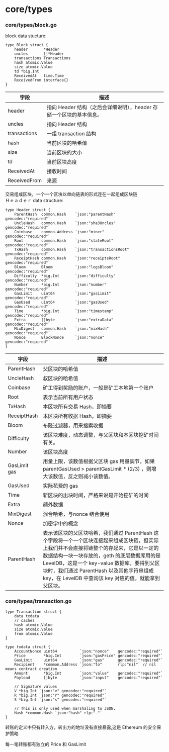 # core/types
### core/types/block.go
block data stucture:
<pre><code>type Block struct {
	header       *Header
	uncles       []*Header
	transactions Transactions
	hash atomic.Value
	size atomic.Value
	td *big.Int
	ReceivedAt   time.Time
	ReceivedFrom interface{}
}</code></pre>
|字段	|描述|
|--------|------------------------------|
|header	 |指向 Header 结构（之后会详细说明），header 存储一个区块的基本信息。|
|uncles	 |指向 Header 结构|
|transactions|	一组 transaction 结构|
|hash	|当前区块的哈希值|
|size	|当前区块的大小|
|td	|当前区块高度|
|ReceivedAt|	接收时间|
|ReceivedFrom|	来源|

交易组成区块，一个一个区块以单向链表的形式连在一起组成区块链
</br>Ｈｅａｄｅｒ data structure:
<pre><code>type Header struct {
	ParentHash  common.Hash    `json:"parentHash"       gencodec:"required"`
	UncleHash   common.Hash    `json:"sha3Uncles"       gencodec:"required"`
	Coinbase    common.Address `json:"miner"            gencodec:"required"`
	Root        common.Hash    `json:"stateRoot"        gencodec:"required"`
	TxHash      common.Hash    `json:"transactionsRoot" gencodec:"required"`
	ReceiptHash common.Hash    `json:"receiptsRoot"     gencodec:"required"`
	Bloom       Bloom          `json:"logsBloom"        gencodec:"required"`
	Difficulty  *big.Int       `json:"difficulty"       gencodec:"required"`
	Number      *big.Int       `json:"number"           gencodec:"required"`
	GasLimit    uint64         `json:"gasLimit"         gencodec:"required"`
	GasUsed     uint64         `json:"gasUsed"          gencodec:"required"`
	Time        *big.Int       `json:"timestamp"        gencodec:"required"`
	Extra       []byte         `json:"extraData"        gencodec:"required"`
	MixDigest   common.Hash    `json:"mixHash"          gencodec:"required"`
	Nonce       BlockNonce     `json:"nonce"            gencodec:"required"`
}</code></pre>
|字段|	描述|
|--------|-------|
|ParentHash|	父区块的哈希值|
|UncleHash	|叔区块的哈希值|
|Coinbase	|矿工得到奖励的账户，一般是矿工本地第一个账户|
|Root	|表示当前所有用户状态|
|TxHash	|本区块所有交易 Hash，即摘要|
|ReceiptHash	|本区块所有收据 Hash，即摘要|
|Bloom	|布隆过滤器，用来搜索收据|
|Difficulty	|该区块难度，动态调整，与父区块和本区块挖矿时间有关。
|Number	|该区块高度|
|GasLimit	gas |用量上限，该数值根据父区块 gas 用量调节，如果 parentGasUsed > parentGasLimit * (2/3) ，则增大该数值，反之则减小该数值。|
|GasUsed	|实际花费的 gas|
|Time	|新区块的出块时间，严格来说是开始挖矿的时间|
|Extra	|额外数据|
|MixDigest|	混合哈希，与nonce 结合使用|
|Nonce	|加密学中的概念|
|ParentHash |表示该区块的父区块哈希，我们通过 ParentHash 这个字段将一个一个区块连接起来组成区块链，但实际上我们并不会直接将链整个的存起来，它是以一定的数据结构一块一块存放的，geth 的底层数据库用的是 LevelDB，这是一个 key-value 数据库，要得到父区块时，我们通过 ParentHash 以及其他字符串组成 key，在 LevelDB 中查询该 key 对应的值，就能拿到父区块。|

### core/types/transaction.go
<pre><code>type Transaction struct {
	data txdata
	// caches
	hash atomic.Value
	size atomic.Value
	from atomic.Value
}

type txdata struct {
	AccountNonce uint64          `json:"nonce"    gencodec:"required"`
	Price        *big.Int        `json:"gasPrice" gencodec:"required"`
	GasLimit     uint64          `json:"gas"      gencodec:"required"`
	Recipient    *common.Address `json:"to"       rlp:"nil"` // nil means contract creation
	Amount       *big.Int        `json:"value"    gencodec:"required"`
	Payload      []byte          `json:"input"    gencodec:"required"`

	// Signature values
	V *big.Int `json:"v" gencodec:"required"`
	R *big.Int `json:"r" gencodec:"required"`
	S *big.Int `json:"s" gencodec:"required"`

	// This is only used when marshaling to JSON.
	Hash *common.Hash `json:"hash" rlp:"-"`
}</code></pre>
转账的定义中只有转入方，转出方的地址没有直接暴露,这是 Ethereum 的安全保护策略

每一笔转账都有独立的 Price 和 GasLimit
